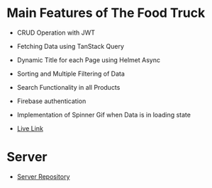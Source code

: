 # Main Features of The Food Truck

- CRUD Operation with JWT
- Fetching Data using TanStack Query
- Dynamic Title for each Page using Helmet Async
- Sorting and Multiple Filtering of Data
- Search Functionality in all Products
- Firebase authentication
- Implementation of Spinner Gif when Data is in loading state

- [Live Link](https://foodtruckbyshahriarmostafiz.surge.sh/)

# Server

- [Server Repository](https://github.com/shahriarmostafiz/Food-Truck-Server)
